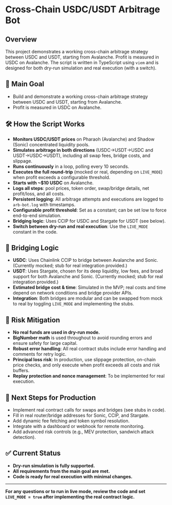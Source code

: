 # Cross-Chain USDC/USDT Arbitrage Bot

## Overview

This project demonstrates a working cross-chain arbitrage strategy between USDC and USDT, starting from Avalanche. Profit is measured in USDC on Avalanche. The script is written in TypeScript using `viem` and is designed for both dry-run simulation and real execution (with a switch).

## 🎯 Main Goal

- Build and demonstrate a working cross-chain arbitrage strategy between USDC and USDT, starting from Avalanche.
- Profit is measured in USDC on Avalanche.

## 🛠️ How the Script Works

- **Monitors USDC/USDT prices** on Pharaoh (Avalanche) and Shadow (Sonic) concentrated liquidity pools.
- **Simulates arbitrage in both directions** (USDC→USDT→USDC and USDT→USDC→USDT), including all swap fees, bridge costs, and slippage.
- **Runs continuously** in a loop, polling every 10 seconds.
- **Executes the full round-trip** (mocked or real, depending on `LIVE_MODE`) when profit exceeds a configurable threshold.
- **Starts with ~$10 USDC** on Avalanche.
- **Logs all steps**: pool prices, token order, swap/bridge details, net profit/loss, and all costs.
- **Persistent logging**: All arbitrage attempts and executions are logged to `arb-bot.log` with timestamps.
- **Configurable profit threshold**: Set as a constant; can be set low to force end-to-end simulation.
- **Bridging logic**: Uses CCIP for USDC and Stargate for USDT (see below).
- **Switch between dry-run and real execution**: Use the `LIVE_MODE` constant in the code.

## 🔁 Bridging Logic

- **USDC**: Uses Chainlink CCIP to bridge between Avalanche and Sonic. (Currently mocked; stub for real integration provided.)
- **USDT**: Uses Stargate, chosen for its deep liquidity, low fees, and broad support for both Avalanche and Sonic. (Currently mocked; stub for real integration provided.)
- **Estimated bridge cost & time**: Simulated in the MVP; real costs and time depend on network conditions and bridge provider APIs.
- **Integration**: Both bridges are modular and can be swapped from mock to real by toggling `LIVE_MODE` and implementing the stubs.

## 📄 Risk Mitigation

- **No real funds are used in dry-run mode.**
- **BigNumber math** is used throughout to avoid rounding errors and ensure safety for large capital.
- **Robust error handling**: All real contract stubs include error handling and comments for retry logic.
- **Principal loss risk**: In production, use slippage protection, on-chain price checks, and only execute when profit exceeds all costs and risk buffers.
- **Replay protection and nonce management**: To be implemented for real execution.

## 🚀 Next Steps for Production

- Implement real contract calls for swaps and bridges (see stubs in code).
- Fill in real router/bridge addresses for Sonic, CCIP, and Stargate.
- Add dynamic fee fetching and token symbol resolution.
- Integrate with a dashboard or webhook for remote monitoring.
- Add advanced risk controls (e.g., MEV protection, sandwich attack detection).

## ✅ Current Status

- **Dry-run simulation is fully supported.**
- **All requirements from the main goal are met.**
- **Code is ready for real execution with minimal changes.**

---

**For any questions or to run in live mode, review the code and set `LIVE_MODE = true` after implementing the real contract logic.**
